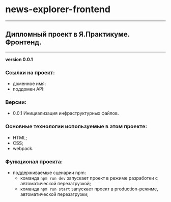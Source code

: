 # news-explorer-frontend
______________________

## Дипломный проект в Я.Практикуме. Фронтенд.
______________________

__version 0.0.1__

### Ссылки на проект:

- доменное имя: 
- поддомен API: 

### Версии:

- 0.0.1 Инициализация инфраструктурных файлов.

### Основные технологии используемые в этом проекте:

- HTML;
- CSS;
- webpack.

### Функционал проекта:

- поддерживаемые сценарии npm:
    * команда `npm run dev` запускает проект в режиме разработки с автоматической перезагрузкой;
    * команда `npm run start` запускает проект в production-режиме, автоматической перезагрузки;


